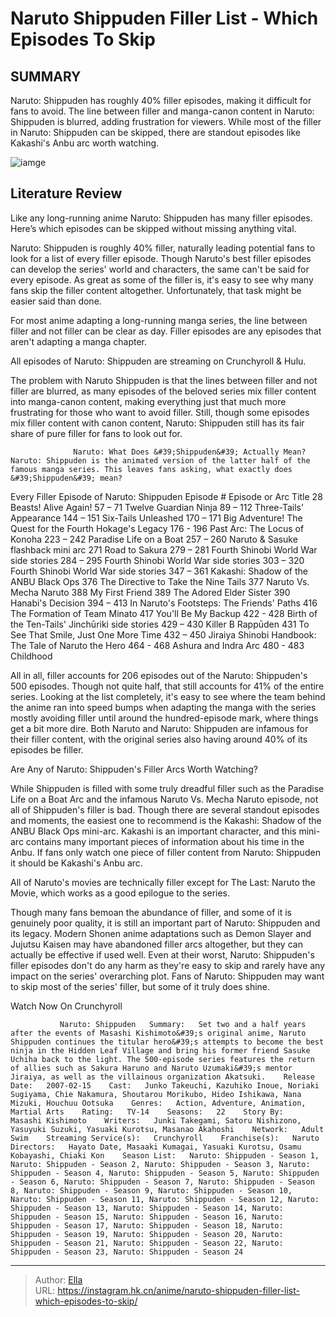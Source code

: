 # Naruto Shippuden Filler List - Which Episodes To Skip


## SUMMARY 



  Naruto: Shippuden has roughly 40% filler episodes, making it difficult for fans to avoid.   The line between filler and manga-canon content in Naruto: Shippuden is blurred, adding frustration for viewers.   While most of the filler in Naruto: Shippuden can be skipped, there are standout episodes like Kakashi&#39;s Anbu arc worth watching.  

![iamge](https://static1.srcdn.com/wordpress/wp-content/uploads/2022/07/Naruto-Shippuden.jpg)

## Literature Review

Like any long-running anime Naruto: Shippuden has many filler episodes. Here’s which episodes can be skipped without missing anything vital.




Naruto: Shippuden is roughly 40% filler, naturally leading potential fans to look for a list of every filler episode. Though Naruto&#39;s best filler episodes can develop the series&#39; world and characters, the same can&#39;t be said for every episode. As great as some of the filler is, it&#39;s easy to see why many fans skip the filler content altogether. Unfortunately, that task might be easier said than done.




For most anime adapting a long-running manga series, the line between filler and not filler can be clear as day. Filler episodes are any episodes that aren&#39;t adapting a manga chapter.



All episodes of Naruto: Shippuden are streaming on Crunchyroll &amp; Hulu.




The problem with Naruto Shippuden is that the lines between filler and not filler are blurred, as many episodes of the beloved series mix filler content into manga-canon content, making everything just that much more frustrating for those who want to avoid filler. Still, though some episodes mix filler content with canon content, Naruto: Shippuden still has its fair share of pure filler for fans to look out for.

                  Naruto: What Does &#39;Shippuden&#39; Actually Mean?   Naruto: Shippuden is the animated version of the latter half of the famous manga series. This leaves fans asking, what exactly does &#39;Shippuden&#39; mean?   





 Every Filler Episode of Naruto: Shippuden 
  Episode #   Episode or Arc Title    28   Beasts! Alive Again!    57 – 71   Twelve Guardian Ninja    89 – 112   Three-Tails’ Appearance    144 – 151   Six-Tails Unleashed    170 – 171   Big Adventure! The Quest for the Fourth Hokage&#39;s Legacy    176 - 196   Past Arc: The Locus of Konoha    223 – 242   Paradise Life on a Boat    257 – 260   Naruto &amp; Sasuke flashback mini arc    271   Road to Sakura    279 – 281   Fourth Shinobi World War side stories    284 – 295   Fourth Shinobi World War side stories    303 – 320   Fourth Shinobi World War side stories    347 – 361   Kakashi: Shadow of the ANBU Black Ops    376   The Directive to Take the Nine Tails    377   Naruto Vs. Mecha Naruto    388   My First Friend    389   The Adored Elder Sister    390   Hanabi&#39;s Decision    394 – 413   In Naruto&#39;s Footsteps: The Friends&#39; Paths    416    The Formation of Team Minato    417   You&#39;ll Be My Backup    422 - 428   Birth of the Ten-Tails&#39; Jinchūriki side stories    429 – 430   Killer B Rappūden    431   To See That Smile, Just One More Time    432 – 450   Jiraiya Shinobi Handbook: The Tale of Naruto the Hero    464 - 468   Ashura and Indra Arc    480 - 483   Childhood   






All in all, filler accounts for 206 episodes out of the Naruto: Shippuden&#39;s 500 episodes. Though not quite half, that still accounts for 41% of the entire series. Looking at the list completely, it&#39;s easy to see where the team behind the anime ran into speed bumps when adapting the manga with the series mostly avoiding filler until around the hundred-episode mark, where things get a bit more dire. Both Naruto and Naruto: Shippuden are infamous for their filler content, with the original series also having around 40% of its episodes be filler.



 Are Any of Naruto: Shippuden&#39;s Filler Arcs Worth Watching? 
          

While Shippuden is filled with some truly dreadful filler such as the Paradise Life on a Boat Arc and the infamous Naruto Vs. Mecha Naruto episode, not all of Shippuden&#39;s filler is bad. Though there are several standout episodes and moments, the easiest one to recommend is the Kakashi: Shadow of the ANBU Black Ops mini-arc. Kakashi is an important character, and this mini-arc contains many important pieces of information about his time in the Anbu. If fans only watch one piece of filler content from Naruto: Shippuden it should be Kakashi&#39;s Anbu arc.






All of Naruto&#39;s movies are technically filler except for The Last: Naruto the Movie, which works as a good epilogue to the series.




Though many fans bemoan the abundance of filler, and some of it is genuinely poor quality, it is still an important part of Naruto: Shippuden and its legacy. Modern Shonen anime adaptations such as Demon Slayer and Jujutsu Kaisen may have abandoned filler arcs altogether, but they can actually be effective if used well. Even at their worst, Naruto: Shippuden&#39;s filler episodes don&#39;t do any harm as they&#39;re easy to skip and rarely have any impact on the series&#39; overarching plot. Fans of Naruto: Shippuden may want to skip most of the series&#39; filler, but some of it truly does shine.

Watch Now On Crunchyroll

               Naruto: Shippuden   Summary:   Set two and a half years after the events of Masashi Kishimoto&#39;s original anime, Naruto Shippuden continues the titular hero&#39;s attempts to become the best ninja in the Hidden Leaf Village and bring his former friend Sasuke Uchiha back to the light. The 500-episode series features the return of allies such as Sakura Haruno and Naruto Uzumaki&#39;s mentor Jiraiya, as well as the villainous organization Akatsuki.    Release Date:   2007-02-15    Cast:   Junko Takeuchi, Kazuhiko Inoue, Noriaki Sugiyama, Chie Nakamura, Shoutarou Morikubo, Hideo Ishikawa, Nana Mizuki, Houchuu Ootsuka    Genres:   Action, Adventure, Animation, Martial Arts    Rating:   TV-14    Seasons:   22    Story By:   Masashi Kishimoto    Writers:   Junki Takegami, Satoru Nishizono, Yasuyuki Suzuki, Yasuaki Kurotsu, Masanao Akahoshi    Network:   Adult Swim    Streaming Service(s):   Crunchyroll    Franchise(s):   Naruto    Directors:   Hayato Date, Masaaki Kumagai, Yasuaki Kurotsu, Osamu Kobayashi, Chiaki Kon    Season List:   Naruto: Shippuden - Season 1, Naruto: Shippuden - Season 2, Naruto: Shippuden - Season 3, Naruto: Shippuden - Season 4, Naruto: Shippuden - Season 5, Naruto: Shippuden - Season 6, Naruto: Shippuden - Season 7, Naruto: Shippuden - Season 8, Naruto: Shippuden - Season 9, Naruto: Shippuden - Season 10, Naruto: Shippuden - Season 11, Naruto: Shippuden - Season 12, Naruto: Shippuden - Season 13, Naruto: Shippuden - Season 14, Naruto: Shippuden - Season 15, Naruto: Shippuden - Season 16, Naruto: Shippuden - Season 17, Naruto: Shippuden - Season 18, Naruto: Shippuden - Season 19, Naruto: Shippuden - Season 20, Naruto: Shippuden - Season 21, Naruto: Shippuden - Season 22, Naruto: Shippuden - Season 23, Naruto: Shippuden - Season 24      

---

> Author: [Ella](https://instagram.hk.cn/)  
> URL: https://instagram.hk.cn/anime/naruto-shippuden-filler-list-which-episodes-to-skip/  

